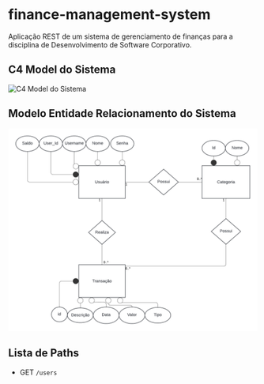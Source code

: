 # finance-management-system
Aplicação REST de um sistema de gerenciamento de finanças para a disciplina de Desenvolvimento de Software Corporativo.

## C4 Model do Sistema

![C4 Model do Sistema](./images/arquitetura%20geral%20-%20gestão%20de%20finanças.png)


## Modelo Entidade Relacionamento do Sistema

![MER Model](./images/Gestão%20de%20Finanças%20-%20MER.png)

## Lista de Paths

- GET `/users`